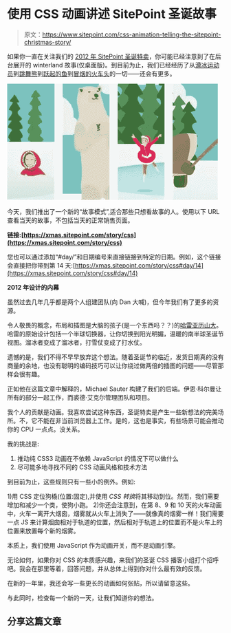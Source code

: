 # 使用 CSS 动画讲述 SitePoint 圣诞故事

> 原文：<https://www.sitepoint.com/css-animation-telling-the-sitepoint-christmas-story/>

如果你一直在关注我们的 [2012 年 SitePoint 圣诞特卖](https://xmas.sitepoint.com/)，你可能已经注意到了在后台展开的 winterland 故事(仅桌面版)。到目前为止，我们已经经历了从[滑冰运动员](https://xmas.sitepoint.com/story/css#day/2)到[跳舞熊](https://xmas.sitepoint.com/story/css#day/14)到[跃起的鱼](https://xmas.sitepoint.com/story/css#day/11)到[冒烟的火车头](https://xmas.sitepoint.com/story/css#day/9)的一切——还会有更多。

[![4 screenshots from Xmas.sitepoint.com](img/c3a7dd0bd643d457cc1cbccefc4435a6.png)](https://www.sitepoint.com/wp-content/uploads/2012/12/blog.jpg)

今天，我们推出了一个新的“故事模式”,适合那些只想看故事的人。使用以下 URL 查看当天的故事，不包括当天的正常销售页面。

**链接:[https://xmas.sitepoint.com/story/css](https://xmas.sitepoint.com/story/css)**

您也可以通过添加“#day/”和日期编号来直接链接到特定的日期。例如，这个链接会直接把你带到第 14 天:[https://xmas.sitepoint.com/story/css#day/14](https://xmas.sitepoint.com/story/css#day/14)

**2012 年设计的内幕**

虽然过去几年几乎都是两个人组建团队(向 Dan 大喊)，但今年我们有了更多的资源。

令人敬畏的概念，布局和插图是大脑的孩子(是一个东西吗？？)的[哈雷亚历山大](https://twitter.com/the_new_harley "Harley Alexander")。哈雷的原始设计包括一个半球切换器，让你切换到阳光明媚，温暖的南半球圣诞节视图。溜冰者变成了溜冰者，打雪仗变成了打水仗。

遗憾的是，我们不得不早早放弃这个想法。随着圣诞节的临近，发货日期真的没有商量的余地，也没有聪明的编码技巧可以让你绕过做两倍的插图的问题——尽管那样会很有趣。

正如他在这篇文章中解释的，Michael Sauter 构建了我们的后端。伊恩·科尔曼让所有的部分一起工作，而裘德·艾克尔管理团队和项目。

我个人的贡献是动画。我喜欢尝试这种东西，圣诞特卖是产生一些新想法的完美场所。不，它不能在非当前浏览器上工作。是的，这也是事实，有些场景可能会推动你的 CPU 一点点。没关系。

我的挑战是:

1.  推动纯 CSS3 动画在不依赖 JavaScript 的情况下可以做什么
2.  尽可能多地寻找不同的 CSS 动画风格和技术方法

到目前为止，这些规则只有一些小的例外。例如:

1)用 CSS 定位狗橇(位置:固定),并使用 *CSS 转换*将其移动到位。然而，我们需要增加和减少一个类，使狗小跑。
2)你还会注意到，在第 8、9 和 10 天的火车动画中，火车一离开大烟囱，烟雾就从火车上消失了——就像真的烟雾一样！我们需要一点 JS 来计算烟囱相对于轨道的位置，然后相对于轨道上的位置而不是火车上的位置来放置每个新的烟雾。

本质上，我们使用 JavaScript 作为动画开关，而不是动画引擎。

无论如何，如果你对 CSS 的本质感兴趣，来我们的圣诞 CSS 播客小组打个招呼吧。我会在那里等着，回答问题，并从总体上得到你对什么最有效的反馈。

在新的一年里，我还会写一些更长的动画如何张贴，所以请留意这些。

与此同时，检查每一个新的一天，让我们知道你的想法。

## 分享这篇文章